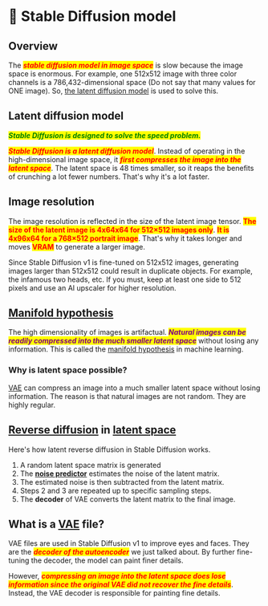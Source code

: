 # 🤑 Stable Diffusion model

## Overview

The _<mark style="color:red;">**stable diffusion model in image space**</mark>_ is slow because the image space is enormous. For example, one 512x512 image with three color channels is a 786,432-dimensional space (Do not say that many values for ONE image). So, [the latent diffusion model](stable-diffusion-model.md#latent-diffusion-model) is used to solve this.

## Latent diffusion model

_<mark style="color:green;">**Stable Diffusion is designed to solve the speed problem.**</mark>_

_<mark style="color:red;">**Stable Diffusion is a latent diffusion model**</mark>_. Instead of operating in the high-dimensional image space, it _<mark style="color:red;">**first compresses the image into the latent space**</mark>_. The latent space is 48 times smaller, so it reaps the benefits of crunching a lot fewer numbers. That's why it's a lot faster.

## Image resolution

The image resolution is reflected in the size of the latent image tensor. <mark style="color:red;">**The size of the latent image is 4x64x64 for 512×512 images only**</mark>. <mark style="color:red;">**It is 4x96x64 for a 768×512 portrait image**</mark>. That's why it takes longer and moves <mark style="color:red;">**VRAM**</mark> to generate a larger image.

Since Stable Diffusion v1 is fine-tuned on 512x512 images, generating images larger than 512x512 could result in duplicate objects. For example, the infamous two heads, etc. If you must, keep at least one side to 512 pixels and use an AI upscaler for higher resolution.

## [Manifold hypothesis](https://en.wikipedia.org/wiki/Manifold\_hypothesis)

The high dimensionality of images is artifactual. _<mark style="color:purple;">**Natural images can be readily compressed into the much smaller latent space**</mark>_ without losing any information. This is called the [manifold hypothesis](https://en.wikipedia.org/wiki/Manifold\_hypothesis) in machine learning.

### Why is latent space possible?

[VAE](stable-diffusion-model.md#what-is-a-vae-file) can compress an image into a much smaller latent space without losing information. The reason is that natural images are not random. They are highly regular.

## [Reverse diffusion](diffusion-in-image.md#reverse-diffusion) in [latent space](vae.md#variational-autoencoder)

Here's how latent reverse diffusion in Stable Diffusion works.

1. A random latent space matrix is generated
2. The [**noise predictor**](diffusion-in-image.md#noise-predictor) estimates the noise of the latent matrix.
3. The estimated noise is then subtracted from the latent matrix.
4. Steps 2 and 3 are repeated up to specific sampling steps.
5. The **decoder** of VAE converts the latent matrix to the final image.

## What is a [VAE](vae.md) file?

VAE files are used in Stable Diffusion v1 to improve eyes and faces. They are the _<mark style="color:red;">**decoder of the autoencoder**</mark>_ we just talked about. By further fine-tuning the decoder, the model can paint finer details.&#x20;

However, _<mark style="color:red;">**compressing an image into the latent space does lose information since the original VAE did not recover the fine details**</mark>_. Instead, the VAE decoder is responsible for painting fine details.
